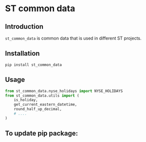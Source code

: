 # ST common data

## Introduction

`st_common_data` is common data that is used in different ST projects.
## Installation

```shell
pip install st_common_data
```

## Usage

```python
from st_common_data.nyse_holidays import NYSE_HOLIDAYS
from st_common_data.utils import (
    is_holiday,
    get_current_eastern_datetime,
    round_half_up_decimal,
    # ....     
)
```

## To update pip package:
